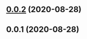 <a name="0.0.2"></a>
## [0.0.2](https://github.com/achingbrain/native-abort-controller/compare/v0.0.1...v0.0.2) (2020-08-28)



<a name="0.0.1"></a>
## 0.0.1 (2020-08-28)



